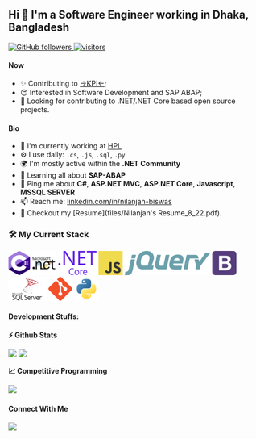 ## Hi :wave: I'm a Software Engineer working in Dhaka, Bangladesh

<p align="left">

  <a href="https://github.com/NilanjanBiswas?tab=followers">
    <img alt="GitHub followers" src="https://img.shields.io/github/followers/NilanjanBiswas?color=green&logo=github">
  </a>
  <a href="https://github.com/NilanjanBiswas/">
    <img src="https://komarev.com/ghpvc/?username=NilanjanBiswas" alt="visitors" />
  </a>

</p>

#### Now

- ✨ Contributing to [->KPI<-](https://github.com/MohyminulIslam/KPI);
- 😍 Interested in Software Development and SAP ABAP;
- :eyes: Looking for contributing to .NET/.NET Core based open source projects. 

#### Bio

- 🏢 I'm currently working at [HPL](https://www.hplbd.com/)
- ⚙️ I use daily: `.cs`, `.js`, `.sql`, `.py`
- 🌍 I'm mostly active within the **.NET Community**
- 🌱 Learning all about **SAP-ABAP**
- 💬 Ping me about **C#**, **ASP.NET MVC**, **ASP.NET Core**, **Javascript**, **MSSQL SERVER**
- 📫 Reach me: [linkedin.com/in/nilanjan-biswas](https://www.linkedin.com/in/nilanjan-biswas-1744901a5/)
- 📝 Checkout my [Resume](files/Nilanjan's Resume_8_22.pdf).

### :hammer_and_wrench: My Current Stack

<img height="48" src="img/c--4.svg" alt="C#"> <img height="48" src="img/microsoft-net.svg" alt="ASP.NET"> <img height="48" src="img/dot-net-core-7.svg" alt="ASP.NET Core"> <img height="48" src="img/logo-javascript.svg" alt="JavaScript"> <img height="48" src="img/jquery-2.svg" alt="jQuery"> <img height="48" src="img/bootstrap-4.svg" alt="Bootstrap"> <img height="48" src="img/microsoft-sql-server-1.svg" alt="MS SQL"> <img height="48" src="img/git-original.svg" alt="git"> <img height="48" src="img/python-original.svg" alt="Python">

#### Development Stuffs:

<b>⚡ Github Stats</b>
<p float="left">
<img height="180em" src="https://github-readme-stats.vercel.app/api?username=NilanjanBiswas&show_icons=true&hide_border=true&&count_private=true&include_all_commits=true" /> 
<img height="180em" src="https://github-readme-stats.vercel.app/api/top-langs/?username=NilanjanBiswas&show_icons=true&hide_border=true&layout=compact&langs_count=8"/>
</p>

<b>&#128200; Competitive Programming</b>
<p float="left">
<img height="273em" src="https://www.hackerrank.com/avro_niil09" />
</p>



#### Connect With Me

<p left="center">
 
<a href="https://www.linkedin.com/in/nilanjan-biswas-1744901a5/">
  <img src="https://img.shields.io/badge/linkedin-%230077B5.svg?&style=for-the-badge&logo=linkedin&logoColor=white" height=25>
</a> 

</p>
